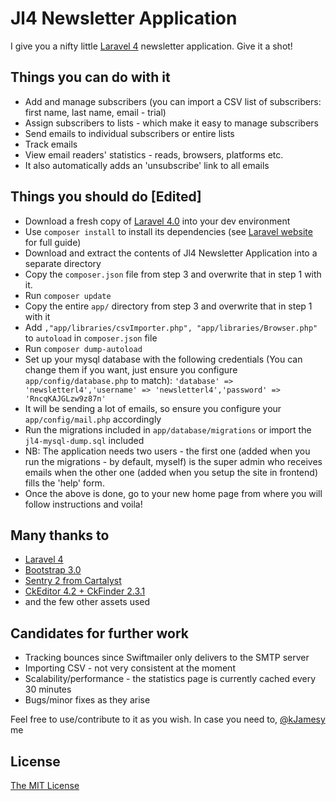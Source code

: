 Jl4 Newsletter Application
==============

I give you a nifty little [Laravel 4](http://laravel.com) newsletter application. 
Give it a shot!

Things you can do with it
--------------

- Add and manage subscribers (you can import a CSV list of subscribers: first name, last name, email - trial)
- Assign subscribers to lists - which make it easy to manage subscribers
- Send emails to individual subscribers or entire lists
- Track emails 
- View email readers' statistics - reads, browsers, platforms etc. 
- It also automatically adds an 'unsubscribe' link to all emails 

Things you should do [Edited]
--------------
- Download a fresh copy of [Laravel 4.0](https://github.com/laravel/laravel/archive/master.zip) into your dev environment
- Use ```composer install``` to install its dependencies (see [Laravel website](http://laravel.com/docs/installation) for full guide)
- Download and extract the contents of Jl4 Newsletter Application into a separate directory
- Copy the ```composer.json``` file from step 3 and overwrite that in step 1 with it. 
- Run ```composer update```
- Copy the entire ```app/``` directory from step 3 and overwrite that in step 1 with it
- Add ```,"app/libraries/csvImporter.php", "app/libraries/Browser.php"``` to ```autoload``` in ```composer.json``` file
- Run ```composer dump-autoload```
- Set up your mysql database with the following credentials (You can change them if you want, just ensure you configure ```app/config/database.php``` to match):
```'database' => 'newsletterl4','username' => 'newsletterl4','password' => 'RncqKAJGLzw9z87n'```
- It will be sending a lot of emails, so ensure you configure your ```app/config/mail.php``` accordingly
- Run the migrations included in ```app/database/migrations``` or import the ```jl4-mysql-dump.sql``` included
- NB: The application needs two users - the first one (added when you run the migrations - by default, myself) is the super admin who receives emails when the other one (added when you setup the site in frontend) fills the 'help' form.
- Once the above is done, go to your new home page from where you will follow instructions and voila!

Many thanks to
--------------

- [Laravel 4](http://laravel.com)
- [Bootstrap 3.0](http://twbs.github.io/bootstrap)
- [Sentry 2 from Cartalyst](http://docs.cartalyst.com/sentry-2)
- [CkEditor 4.2 + CkFinder 2.3.1](http://ckeditor.com)
- and the few other assets used

Candidates for further work
--------------

- Tracking bounces since Swiftmailer only delivers to the SMTP server 
- Importing CSV - not very consistent at the moment
- Scalability/performance - the statistics page is currently cached every 30 minutes 
- Bugs/minor fixes as they arise


Feel free to use/contribute to it as you wish. In case you need to, [@kJamesy](https://twitter.com/kJamesy) me

License
--------------

[The MIT License](http://opensource.org/licenses/MIT)
